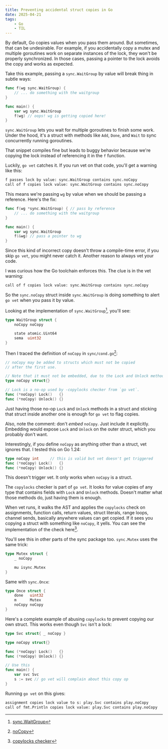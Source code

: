 ```yaml
---
title: Preventing accidental struct copies in Go
date: 2025-04-21
tags:
    - Go
    - TIL
---
```


By default, Go copies values when you pass them around. But sometimes, that can be
undesirable. For example, if you accidentally copy a mutex and multiple goroutines work on
separate instances of the lock, they won't be properly synchronized. In those cases, passing
a pointer to the lock avoids the copy and works as expected.

Take this example, passing a `sync.WaitGroup` by value will break thing in subtle ways:

```go
func f(wg sync.WaitGroup) {
    // ... do something with the waitgroup
}

func main() {
    var wg sync.WaitGroup
    f(wg) // oops! wg is getting copied here!
}
```

`sync.WaitGroup` lets you wait for multiple goroutines to finish some work. Under the hood,
it's a struct with methods like `Add`, `Done`, and `Wait` to sync concurrently running
goroutines.

That snippet compiles fine but leads to buggy behavior because we're copying the lock
instead of referencing it in the `f` function.

Luckily, `go vet` catches it. If you run vet on that code, you'll get a warning like this:

```txt
f passes lock by value: sync.WaitGroup contains sync.noCopy
call of f copies lock value: sync.WaitGroup contains sync.noCopy
```

This means we're passing `wg` by value when we should be passing a reference. Here's the
fix:

```go
func f(wg *sync.WaitGroup) { // pass by reference
    // ... do something with the waitgroup
}

func main() {
    var wg sync.WaitGroup
    f(&wg) // pass a pointer to wg
}
```

Since this kind of incorrect copy doesn't throw a compile-time error, if you skip `go vet`,
you might never catch it. Another reason to always vet your code.

I was curious how the Go toolchain enforces this. The clue is in the vet warning:

```txt
call of f copies lock value: sync.WaitGroup contains sync.noCopy
```

So the `sync.noCopy` struct inside `sync.WaitGroup` is doing something to alert `go vet`
when you pass it by value.

Looking at the implementation of `sync.WaitGroup`[^1], you'll see:

```go
type WaitGroup struct {
    noCopy noCopy

    state atomic.Uint64
    sema  uint32
}
```

Then I traced the definition of `noCopy` in `sync/cond.go`[^2]:

```go
// noCopy may be added to structs which must not be copied
// after the first use.

// Note that it must not be embedded, due to the Lock and Unlock methods.
type noCopy struct{}

// Lock is a no-op used by -copylocks checker from `go vet`.
func (*noCopy) Lock()   {}
func (*noCopy) Unlock() {}
```

Just having those no-op `Lock` and `Unlock` methods in a struct and sticking that struct
inside another one is enough for `go vet` to flag copies.

Also, note the comment: don't _embed_ `noCopy`. Just include it explicitly. Embedding would
expose `Lock` and `Unlock` on the outer struct, which you probably don't want.

Interestingly, if you define `noCopy` as anything other than a struct, vet ignores that. I
tested this on Go 1.24:

```go
type noCopy int     // this is valid but vet doesn't get triggered
func (*noCopy) Lock()   {}
func (*noCopy) Unlock() {}
```

This doesn't trigger vet. It only works when `noCopy` is a struct.

The `copylocks` checker is part of `go vet`. It looks for value copies of any type that
contains fields with `Lock` and `Unlock` methods. Doesn't matter what those methods do, just
having them is enough.

When vet runs, it walks the AST and applies the `copylocks` check on assignments, function
calls, return values, struct literals, range loops, channel sends, basically anywhere values
can get copied. If it sees you copying a struct with something like `noCopy`, it yells. You
can see the implementation of the check here[^3].

You'll see this in other parts of the sync package too. `sync.Mutex` uses the same trick:

```go
type Mutex struct {
    _ noCopy

    mu isync.Mutex
}
```

Same with `sync.Once`:

```go
type Once struct {
    done   uint32
    m      Mutex
    noCopy noCopy
}
```

Here's a complete example of abusing `copylocks` to prevent copying our own struct. This
works even though `Svc` isn't a lock:

```go
type Svc struct{ _ noCopy }

type noCopy struct{}

func (*noCopy) Lock()   {}
func (*noCopy) Unlock() {}

// Use this
func main() {
    var svc Svc
    s := svc // go vet will complain about this copy op
}
```

Running `go vet` on this gives:

```txt
assignment copies lock value to s: play.Svc contains play.noCopy
call of fmt.Println copies lock value: play.Svc contains play.noCopy
```

[^1]:
    [sync.WaitGroup](https://cs.opensource.google/go/go/+/refs/tags/go1.24.2:src/sync/waitgroup.go;l=25-30)

[^2]:
    [noCopy](https://cs.opensource.google/go/go/+/refs/tags/go1.24.2:src/sync/cond.go;l=111-122)

[^3]:
    [copylocks checker](https://cs.opensource.google/go/x/tools/+/master:go/analysis/passes/copylock/copylock.go;drc=bacd4ba3666bbac3f6d08bede00fdcb2f5cbaacf;l=175)
